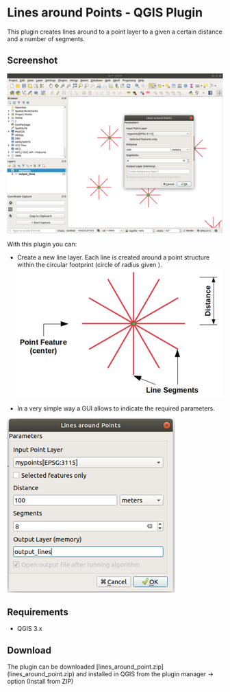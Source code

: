 # Lines around Points - QGIS Plugin

This plugin creates lines around to a point layer to a given a certain distance and a number of segments.

## Screenshot 

![Screenshot 1](screenshot.png)

With this plugin you can:

- Create a new line layer. Each line is created around a point structure within the circular footprint (circle of radius given ). 
![Explanation](explain.png)

- In a very simple way a GUI  allows to indicate the required parameters.

![GUI](gui.png)


## Requirements

- QGIS 3.x

## Download

The plugin can be downloaded [lines_around_point.zip] (lines_around_point.zip) and installed in QGIS from the plugin manager -> option (Install from ZIP)
